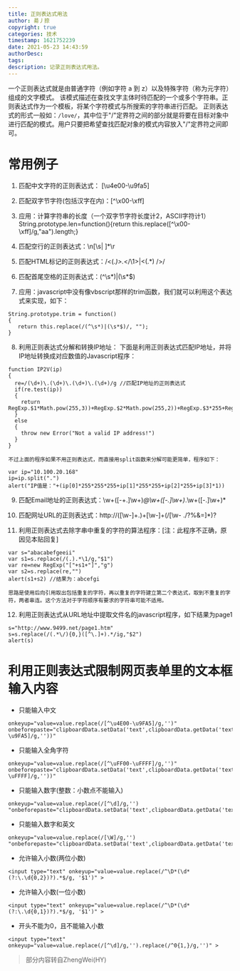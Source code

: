 ```yaml
---
title: 正则表达式用法
author: 昜丿捺
copyright: true
categories: 技术
timestamp: 1621752239
date: 2021-05-23 14:43:59
authorDesc:
tags:
description: 记录正则表达式用法。
---
```

一个正则表达式就是由普通字符（例如字符 a 到 z）以及特殊字符（称为元字符）组成的文字模式。
   该模式描述在查找文字主体时待匹配的一个或多个字符串。正则表达式作为一个模板，将某个字符模式与所搜索的字符串进行匹配。
正则表达式的形式一般如：`/love/`，其中位于"/"定界符之间的部分就是将要在目标对象中进行匹配的模式。用户只要把希望查找匹配对象的模式内容放入"/"定界符之间即可。

# 常用例子
1. 匹配中文字符的正则表达式： [\u4e00-\u9fa5]

2. 匹配双字节字符(包括汉字在内)：[^\x00-\xff]

3. 应用：计算字符串的长度（一个双字节字符长度计2，ASCII字符计1）
String.prototype.len=function(){return this.replace([^\x00-\xff]/g,"aa").length;}

4. 匹配空行的正则表达式：\n[\s| ]*\r

5. 匹配HTML标记的正则表达式：/<(.*)>.*<\/\1>|<(.*) \/>/

6. 匹配首尾空格的正则表达式：(^\s*)|(\s*$)

7. 应用：javascript中没有像vbscript那样的trim函数，我们就可以利用这个表达式来实现，如下：
```
String.prototype.trim = function()
{
   return this.replace(/(^\s*)|(\s*$)/, "");
}
```
8. 利用正则表达式分解和转换IP地址：
下面是利用正则表达式匹配IP地址，并将IP地址转换成对应数值的Javascript程序：
```
function IP2V(ip)
{
  re=/(\d+)\.(\d+)\.(\d+)\.(\d+)/g //匹配IP地址的正则表达式
  if(re.test(ip))
  {
    return RegExp.$1*Math.pow(255,3))+RegExp.$2*Math.pow(255,2))+RegExp.$3*255+RegExp.$4*1
  }
  else
  {
    throw new Error("Not a valid IP address!")
  }
}
```
	不过上面的程序如果不用正则表达式，而直接用split函数来分解可能更简单，程序如下：
```
var ip="10.100.20.168"
ip=ip.split(".")
alert("IP值是："+(ip[0]*255*255*255+ip[1]*255*255+ip[2]*255+ip[3]*1))
```

9. 匹配Email地址的正则表达式：\w+([-+.]\w+)*@\w+([-.]\w+)*\.\w+([-.]\w+)*

10. 匹配网址URL的正则表达式：http://([\w-]+\.)+[\w-]+(/[\w- ./?%&=]*)?

11. 利用正则表达式去除字串中重复的字符的算法程序：[注：此程序不正确，原因见本贴回复]
```
var s="abacabefgeeii"
var s1=s.replace(/(.).*\1/g,"$1")
var re=new RegExp("["+s1+"]","g")
var s2=s.replace(re,"")
alert(s1+s2) //结果为：abcefgi
```
	思路是使用后向引用取出包括重复的字符，再以重复的字符建立第二个表达式，取到不重复的字符，两者串连。这个方法对于字符顺序有要求的字符串可能不适用。

12. 利用正则表达式从URL地址中提取文件名的javascript程序，如下结果为page1
```
s="http://www.9499.net/page1.htm"
s=s.replace(/(.*\/){0,}([^\.]+).*/ig,"$2")
alert(s)
```

# 利用正则表达式限制网页表单里的文本框输入内容

- 只能输入中文
```
onkeyup="value=value.replace(/[^\u4E00-\u9FA5]/g,'')" onbeforepaste="clipboardData.setData('text',clipboardData.getData('text').replace(/[^\u4E00-\u9FA5]/g,''))"
```
- 只能输入全角字符
```
onkeyup="value=value.replace(/[^\uFF00-\uFFFF]/g,'')" onbeforepaste="clipboardData.setData('text',clipboardData.getData('text').replace(/[^\uFF00-\uFFFF]/g,''))"
```

- 只能输入数字(整数：小数点不能输入)
```
onkeyup="value=value.replace(/[^\d]/g,'') "onbeforepaste="clipboardData.setData('text',clipboardData.getData('text').replace(/[^\d]/g,''))"
```

- 只能输入数字和英文
```
onkeyup="value=value.replace(/[\W]/g,'') "onbeforepaste="clipboardData.setData('text',clipboardData.getData('text').replace(/[^\d]/g,''))"
```

- 允许输入小数(两位小数)
```
<input type="text" onkeyup="value=value.replace(/^\D*(\d*(?:\.\d{0,2})?).*$/g, '$1')" > 
```
- 允许输入小数(一位小数)
```
<input type="text" onkeyup="value=value.replace(/^\D*(\d*(?:\.\d{0,1})?).*$/g, '$1')" >
```
- 开头不能为0，且不能输入小数
```
<input type="text" onkeyup="value=value.replace(/[^\d]/g,'').replace(/^0{1,}/g,'')" >
```
> 部分内容转自ZhengWei(HY)